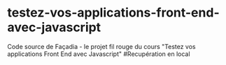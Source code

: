 # testez-vos-applications-front-end-avec-javascript
Code source de Façadia - le projet fil rouge du cours "Testez vos applications Front End avec Javascript"
#Recupération en local
